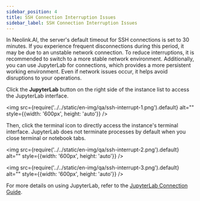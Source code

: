 ```yaml
---
sidebar_position: 4
title: SSH Connection Interruption Issues
sidebar_label: SSH Connection Interruption Issues
---
```


In Neolink.AI, the server's default timeout for SSH connections is set to 30 minutes. If you experience frequent disconnections during this period, it may be due to an unstable network connection. To reduce interruptions, it is recommended to switch to a more stable network environment. Additionally, you can use JupyterLab for connections, which provides a more persistent working environment. Even if network issues occur, it helps avoid disruptions to your operations.

Click the **JupyterLab** button on the right side of the instance list to access the JupyterLab interface.

<img src={require('../../static/en-img/qa/ssh-interrupt-1.png').default} alt="" style={{width: '600px', height: 'auto'}} />

Then, click the terminal icon to directly access the instance's terminal interface. JupyterLab does not terminate processes by default when you close terminal or notebook tabs.

<img src={require('../../static/en-img/qa/ssh-interrupt-2.png').default} alt="" style={{width: '600px', height: 'auto'}} />

<img src={require('../../static/en-img/qa/ssh-interrupt-3.png').default} alt="" style={{width: '600px', height: 'auto'}} />

For more details on using JupyterLab, refer to the [JupyterLab Connection Guide](../Built-in_tools/jupyterlab.md).
